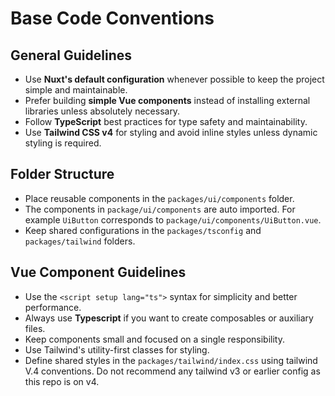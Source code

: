 # Base Code Conventions

## General Guidelines
- Use **Nuxt's default configuration** whenever possible to keep the project simple and maintainable.
- Prefer building **simple Vue components** instead of installing external libraries unless absolutely necessary.
- Follow **TypeScript** best practices for type safety and maintainability.
- Use **Tailwind CSS v4** for styling and avoid inline styles unless dynamic styling is required.


## Folder Structure
- Place reusable components in the `packages/ui/components` folder.
- The components in `package/ui/components` are auto imported. For example `UiButton` corresponds to `package/ui/components/UiButton.vue`.
- Keep shared configurations in the `packages/tsconfig` and `packages/tailwind` folders.

## Vue Component Guidelines
- Use the `<script setup lang="ts">` syntax for simplicity and better performance.
- Always use **Typescript** if you want to create composables or auxiliary files.
- Keep components small and focused on a single responsibility.
- Use Tailwind's utility-first classes for styling.
- Define shared styles in the `packages/tailwind/index.css` using tailwind V.4 conventions. Do not recommend any tailwind v3 or earlier config as this repo is on v4.


